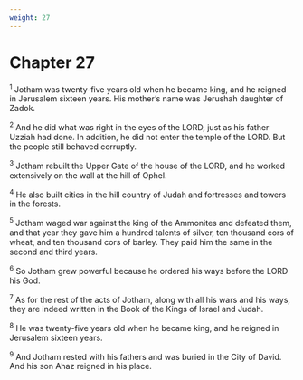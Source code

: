 ```yaml
---
weight: 27
---
```


# Chapter 27

<sup>1</sup> Jotham was twenty-five years old when he became king, and he reigned in Jerusalem sixteen years. His mother’s name was Jerushah daughter of Zadok. 

<sup>2</sup> And he did what was right in the eyes of the LORD, just as his father Uzziah had done. In addition, he did not enter the temple of the LORD. But the people still behaved corruptly. 

<sup>3</sup> Jotham rebuilt the Upper Gate of the house of the LORD, and he worked extensively on the wall at the hill of Ophel. 

<sup>4</sup> He also built cities in the hill country of Judah and fortresses and towers in the forests. 

<sup>5</sup> Jotham waged war against the king of the Ammonites and defeated them, and that year they gave him a hundred talents of silver, ten thousand cors of wheat, and ten thousand cors of barley. They paid him the same in the second and third years. 

<sup>6</sup> So Jotham grew powerful because he ordered his ways before the LORD his God. 

<sup>7</sup> As for the rest of the acts of Jotham, along with all his wars and his ways, they are indeed written in the Book of the Kings of Israel and Judah. 

<sup>8</sup> He was twenty-five years old when he became king, and he reigned in Jerusalem sixteen years. 

<sup>9</sup> And Jotham rested with his fathers and was buried in the City of David. And his son Ahaz reigned in his place. 


